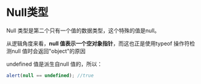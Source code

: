 # Null类型

Null 类型是第二个只有一个值的数据类型，这个特殊的值是null。

从逻辑角度来看，**null 值表示一个空对象指针**，而这也正是使用typeof 操作符检测null 值时会返回"object"的原因

undefined 值是派生自null 值的，所以：

```javascript
alert(null == undefined); //true
```
